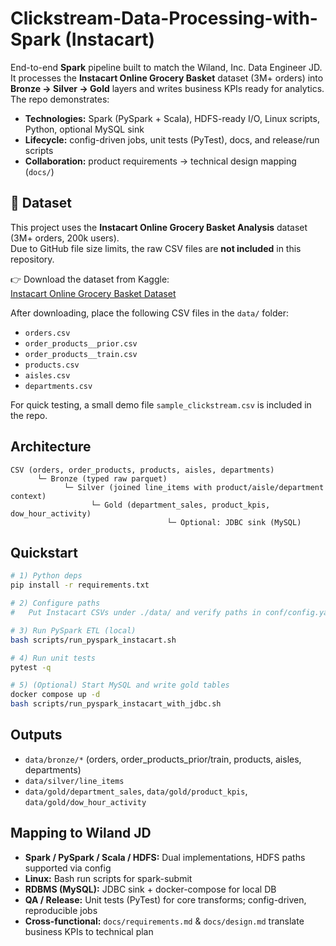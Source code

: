 # Clickstream-Data-Processing-with-Spark (Instacart)

End-to-end **Spark** pipeline built to match the Wiland, Inc. Data Engineer JD.
It processes the **Instacart Online Grocery Basket** dataset (3M+ orders) into **Bronze → Silver → Gold** layers
and writes business KPIs ready for analytics. The repo demonstrates:


- **Technologies:** Spark (PySpark + Scala), HDFS-ready I/O, Linux scripts, Python, optional MySQL sink
- **Lifecycle:** config-driven jobs, unit tests (PyTest), docs, and release/run scripts
- **Collaboration:** product requirements → technical design mapping (`docs/`)

## 📂 Dataset

This project uses the **Instacart Online Grocery Basket Analysis** dataset (3M+ orders, 200k users).  
Due to GitHub file size limits, the raw CSV files are **not included** in this repository.  

👉 Download the dataset from Kaggle:  
[Instacart Online Grocery Basket Dataset]([https://www.kaggle.com/datasets/yasserh/instacart-online-grocery-basket-analysis-datase](https://www.kaggle.com/datasets/yasserh/instacart-online-grocery-basket-analysis-dataset)t)  

After downloading, place the following CSV files in the `data/` folder:  
- `orders.csv`  
- `order_products__prior.csv`  
- `order_products__train.csv`  
- `products.csv`  
- `aisles.csv`  
- `departments.csv`  

For quick testing, a small demo file `sample_clickstream.csv` is included in the repo.  

## Architecture
```
CSV (orders, order_products, products, aisles, departments)
      └─ Bronze (typed raw parquet)
            └─ Silver (joined line_items with product/aisle/department context)
                  └─ Gold (department_sales, product_kpis, dow_hour_activity)
                                   └─ Optional: JDBC sink (MySQL)
```

## Quickstart
```bash
# 1) Python deps
pip install -r requirements.txt

# 2) Configure paths
#   Put Instacart CSVs under ./data/ and verify paths in conf/config.yaml

# 3) Run PySpark ETL (local)
bash scripts/run_pyspark_instacart.sh

# 4) Run unit tests
pytest -q

# 5) (Optional) Start MySQL and write gold tables
docker compose up -d
bash scripts/run_pyspark_instacart_with_jdbc.sh
```

## Outputs
- `data/bronze/*` (orders, order_products_prior/train, products, aisles, departments)  
- `data/silver/line_items`  
- `data/gold/department_sales`, `data/gold/product_kpis`, `data/gold/dow_hour_activity`  

## Mapping to Wiland JD
- **Spark / PySpark / Scala / HDFS:** Dual implementations, HDFS paths supported via config
- **Linux:** Bash run scripts for spark-submit
- **RDBMS (MySQL):** JDBC sink + docker-compose for local DB
- **QA / Release:** Unit tests (PyTest) for core transforms; config-driven, reproducible jobs
- **Cross-functional:** `docs/requirements.md` & `docs/design.md` translate business KPIs to technical plan
